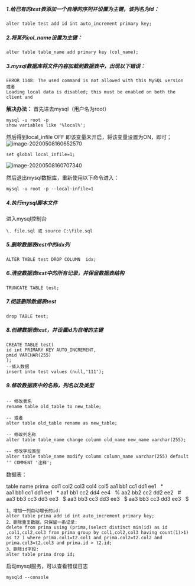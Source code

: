 ##### 1.给已有的**test表**添加一个自增的序列并设置为主键，该列名为**id**：
```mysql
alter table test add id int auto_increment primary key;
```

##### 2.将某列col_name设置为主键：
```mysql
alter table table_name add primary key (col_name);
```

##### 3.mysql数据库将文件内容加载到数据表中，出现以下错误：
```mysql
ERROR 1148: The used command is not allowed with this MySQL version
或者
Loading local data is disabled; this must be enabled on both the client and
```
**解决办法：**
首先进去mysql（用户名为root）
```mysql
mysql -u root -p 
show variables like '%local%';
```
然后得到local_infile OFF 即该变量未开启，将该变量设置为ON，即可；
![image-20200508160652570](C:\Users\yu_zh\AppData\Roaming\Typora\typora-user-images\image-20200508160652570.png)

```mysql
set global local_infile=1;
```
![image-20200508160707340](C:\Users\yu_zh\AppData\Roaming\Typora\typora-user-images\image-20200508160707340.png)

然后退出mysql数据库，重新使用以下命令进入：
```mysql
mysql -u root -p --local-infile=1
```
##### 4.执行mysql脚本文件
进入mysql控制台
```mysql
\. file.sql 或 source C:\file.sql
```
##### 5.删除数据表test中的idx列
```mysql
ALTER TABLE test DROP COLUMN  idx;
```
##### 6.清空数据表test中的所有记录，并保留数据表结构
```mysql
TRUNCATE TABLE test;
```
##### 7.彻底删除数据表test
```mysql
drop TABLE test;
```
##### 8.创建数据表test，并设置id为自增的主键
```mysql
CREATE TABLE test(
id int PRIMARY KEY AUTO_INCREMENT,
pmid VARCHAR(255)
);
--插入数据
insert into test values (null,'111');
```
##### 9.修改数据表中的名称，列名以及类型
```mysql
-- 修改表名 
rename table old_table to new_table;

-- 或者
alter table old_table rename as new_table;

-- 修改列名称
alter table table_name change column old_name new_name varchar(255);

-- 修改字段类型
alter table table_name modify column column_name varchar(255) default '' COMMENT '注释';
```

数据表：

table name prima 
col1 col2 col3 col4 col5
aa1 bb1 cc1 dd1 ee1   *
aa1 bb1 cc1 dd1 ee1   *
aa1 bb1 cc2 dd4 ee4   %
aa2 bb2 cc2 dd2 ee2   #
aa3 bb3 cc3 dd3 ee3   $
aa3 bb3 cc3 dd3 ee3   $
aa3 bb3 cc3 dd3 ee3   $

```mysql
1、增加一列自动增长的id:
alter table prima add id int auto_increment primary key;
2、删除重复数据，只保留一条记录:
delete from prima using (prima,(select distinct min(id) as id ,col1,col2,col3 from prima group by col1,col2,col3 having count(1)>1) as t2 ) where prima.col1=t2.col1 and prima.col2=t2.col2 and prima.col3=t2.col3 and prima.id > t2.id;
3、删除id字段:
alter table prima drop id;
```
启动mysql服务，可以查看错误日志
```mysql
mysqld --console
```